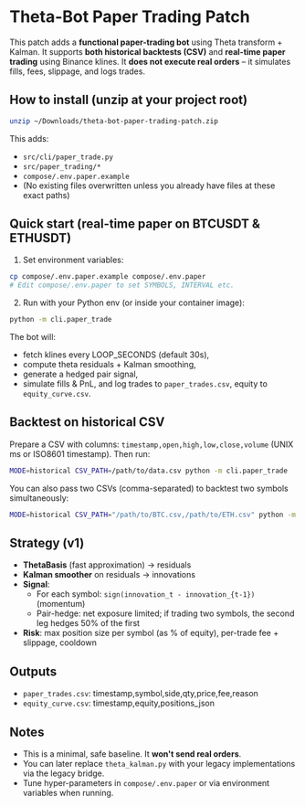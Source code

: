 # Theta-Bot Paper Trading Patch

This patch adds a **functional paper-trading bot** using Theta transform + Kalman.
It supports **both historical backtests (CSV)** and **real-time paper trading** using Binance klines.
It **does not execute real orders** – it simulates fills, fees, slippage, and logs trades.

## How to install (unzip at your project root)
```bash
unzip ~/Downloads/theta-bot-paper-trading-patch.zip
```

This adds:
- `src/cli/paper_trade.py`
- `src/paper_trading/*`
- `compose/.env.paper.example`
- (No existing files overwritten unless you already have files at these exact paths)

## Quick start (real-time paper on BTCUSDT & ETHUSDT)
1) Set environment variables:
```bash
cp compose/.env.paper.example compose/.env.paper
# Edit compose/.env.paper to set SYMBOLS, INTERVAL etc.
```
2) Run with your Python env (or inside your container image):
```bash
python -m cli.paper_trade
```
The bot will:
- fetch klines every LOOP_SECONDS (default 30s),
- compute theta residuals + Kalman smoothing,
- generate a hedged pair signal,
- simulate fills & PnL, and log trades to `paper_trades.csv`, equity to `equity_curve.csv`.

## Backtest on historical CSV
Prepare a CSV with columns: `timestamp,open,high,low,close,volume` (UNIX ms or ISO8601 timestamp).
Then run:
```bash
MODE=historical CSV_PATH=/path/to/data.csv python -m cli.paper_trade
```
You can also pass two CSVs (comma-separated) to backtest two symbols simultaneously:
```bash
MODE=historical CSV_PATH="/path/to/BTC.csv,/path/to/ETH.csv" python -m cli.paper_trade
```

## Strategy (v1)
- **ThetaBasis** (fast approximation) → residuals
- **Kalman smoother** on residuals → innovations
- **Signal**:
  - For each symbol: `sign(innovation_t - innovation_{t-1})` (momentum)
  - Pair-hedge: net exposure limited; if trading two symbols, the second leg hedges 50% of the first
- **Risk**: max position size per symbol (as % of equity), per-trade fee + slippage, cooldown

## Outputs
- `paper_trades.csv`: timestamp,symbol,side,qty,price,fee,reason
- `equity_curve.csv`: timestamp,equity,positions_json

## Notes
- This is a minimal, safe baseline. It **won't send real orders**.
- You can later replace `theta_kalman.py` with your legacy implementations via the legacy bridge.
- Tune hyper-parameters in `compose/.env.paper` or via environment variables when running.

